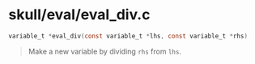 # skull/eval/eval_div.c

```c
variable_t *eval_div(const variable_t *lhs, const variable_t *rhs)
```

> Make a new variable by dividing `rhs` from `lhs`.

